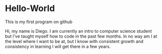 # Hello-World
This is my first program on github

Hi, my name is Diego. I am currently an intro to computer science student but I've taught myself how to code in the past few months. In no way am I at the level where I want to be at, but I know with consistent growth and consistency in learning I will get there in a few years.
